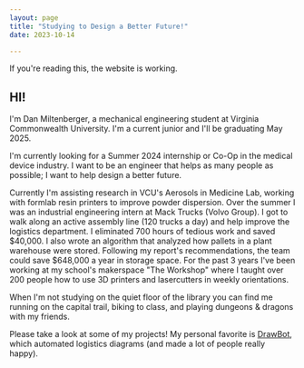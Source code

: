 ```yaml
---
layout: page
title: "Studying to Design a Better Future!"
date: 2023-10-14

---
```


If you're reading this, the website is working.

## HI!

I'm Dan Miltenberger, a mechanical engineering student at Virginia Commonwealth University. I'm a current junior and I'll be graduating May 2025. 

I'm currently looking for a Summer 2024 internship or Co-Op in the medical device industry. I want to be an engineer that helps as many people as possible; I want to help design a better future. 

Currently I'm assisting research in VCU's Aerosols in Medicine Lab, working with formlab resin printers to improve powder dispersion. Over the summer I was an industrial engineering intern at Mack Trucks (Volvo Group). I got to walk along an active assembly line (120 trucks a day) and help improve the logistics department. I eliminated 700 hours of tedious work and saved $40,000. I also wrote an algorithm that analyzed how pallets in a plant warehouse were stored. Following my report's recommendations, the team could save $648,000 a year in storage space. For the past 3 years I've been working at my school's makerspace "The Workshop" where I taught over 200 people how to use 3D printers and lasercutters in weekly orientations.

When I'm not studying on the quiet floor of the library you can find me running on the capital trail, biking to class, and playing dungeons & dragons with my friends. 

Please take a look at some of my projects! My personal favorite is [DrawBot](https://danmiltenberger.github.io/posts/DRAW-BOT-OVERVIEW/), which automated logistics diagrams (and made a lot of people really happy). 